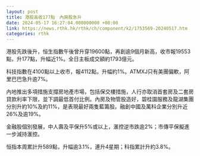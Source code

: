 ```yaml
---
layout: post
title: 港股高收177點　內房股急升
date: 2024-05-17 16:27:04.000000000 +08:00
link: https://news.rthk.hk/rthk/ch/component/k2/1753569-20240517.htm
categories: rthk
---
```


港股先跌後升，恒生指數午後曾升穿19600點，再創逾9個月新高，收市報19553點，升177點，升幅近1%。全日主板成交額約1793億元。

科技指數在4100點以上收市，報4112點，升幅約1%。ATMXJ只有美團偏軟，阿里巴巴急升逾7%。

內地推出多項措施支撐房地產市場，包括保交樓措施，人行亦取消首套房及二套房貸款利率下限，並下調最低首付比例。內房及物管股造好，碧桂園服務及龍湖集團分別升約10%及約11%，是表現最好兩隻藍籌股。融創中國及萬科企業分別升近26%及逾19%。

金融股個別發展，中人壽及平保升5%或以上，滙控逆市跌逾2%；市傳平保擬進一步減持滙控。

恒指本周累計升589點，升幅逾3.1%，連升4星期；科指累計升約3.8%。
